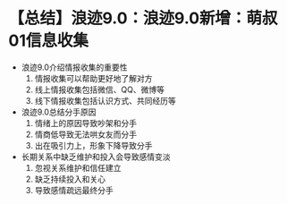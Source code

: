 # 【总结】浪迹9.0：浪迹9.0新增：萌叔01信息收集

-   浪迹9.0介绍情报收集的重要性
    1.  情报收集可以帮助更好地了解对方
    2.  线上情报收集包括微信、QQ、微博等
    3.  线下情报收集包括认识方式、共同经历等
-   浪迹9.0总结分手原因
    1.  情绪上的原因导致吵架和分手
    2.  情商低导致无法哄女友而分手
    3.  出在吸引力上，形象下降导致分手
-   长期关系中缺乏维护和投入会导致感情变淡
    1.  忽视关系维护和信任建立
    2.  缺乏持续投入和关心
    3.  导致感情疏远最终分手